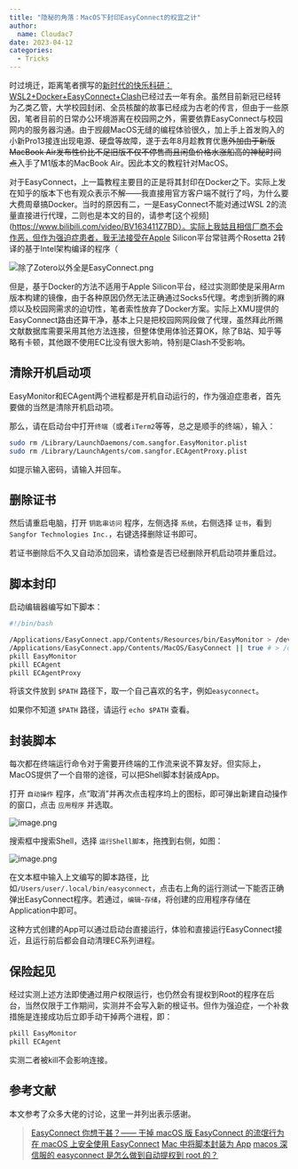 ```yaml
---
title: "隐秘的角落：MacOS下封印EasyConnect的权宜之计"
author: 
  name: Cloudac7
date: 2023-04-12
categories:
  - Tricks
---
```


时过境迁，距离笔者撰写的[新时代的快乐科研：WSL2+Docker+EasyConnect+Clash](./WSL2_Docker_Easyconnect_Clash.md)已经过去一年有余。虽然目前新冠已经转为乙类乙管，大学校园封闭、全员核酸的故事已经成为古老的传言，但由于一些原因，笔者目前的日常办公环境游离在校园网之外，需要依靠EasyConnect与校园网内的服务器沟通。由于觊觎MacOS无缝的编程体验很久，加上手上首发购入的小新Pro13接连出现电源、硬盘等故障，遂于去年8月趁教育优惠<del>外加由于新版MacBook Air发布性价比不足旧版不仅不停售而且闲鱼价格水涨船高的神秘时间点</del>入手了M1版本的MacBook Air。因此本文的教程针对MacOS。

对于EasyConnect，上一篇教程主要目的正是将其封印在Docker之下。实际上发在知乎的版本下也有观众表示不解——我直接用官方客户端不就行了吗，为什么要大费周章搞Docker。当时的原因有二，一是EasyConnect不能对通过WSL 2的流量直接进行代理，二则也是本文的目的，请参考[这个视频](https://www.bilibili.com/video/BV163411Z7BD）。实际上我姑且相信厂商不会作恶，但作为强迫症患者，我无法接受在Apple Silicon平台常驻两个Rosetta 2转译的基于Intel架构编译的程序（

![除了Zotero以外全是EasyConnect.png](https://s2.loli.net/2023/04/12/A81ycq9Hn3Vfgwo.png)

但是，基于Docker的方法不适用于Apple Silicon平台，经过实测即使是采用Arm版本构建的镜像，由于各种原因仍然无法正确通过Socks5代理。考虑到折腾的麻烦以及校园网需求的迫切性，笔者索性放弃了Docker方案。实际上XMU提供的EasyConnect路由还算干净，基本上只是把校园网网段做了代理，虽然拜此所赐文献数据库需要采用其他方法连接，但整体使用体验还算OK，除了B站、知乎等略有卡顿，其他跟不使用EC比没有很大影响，特别是Clash不受影响。

## 清除开机启动项

EasyMonitor和ECAgent两个进程都是开机自动运行的，作为强迫症患者，首先要做的当然是清除开机启动项。

那么，请在启动台中打开`终端`（或者`iTerm2`等等，总之是顺手的终端），输入：

```bash
sudo rm /Library/LaunchDaemons/com.sangfor.EasyMonitor.plist
sudo rm /Library/LaunchAgents/com.sangfor.ECAgentProxy.plist
```

如提示输入密码，请输入并回车。

## 删除证书

然后请重启电脑，打开 `钥匙串访问` 程序，左侧选择 `系统`，右侧选择 `证书`，看到 `Sangfor Technologies Inc.`，右键选择删除证书即可。

若证书删除后不久又自动添加回来，请检查是否已经删除开机启动项并重启过。

## 脚本封印

启动编辑器编写如下脚本：

```bash
#!/bin/bash

/Applications/EasyConnect.app/Contents/Resources/bin/EasyMonitor > /dev/null 2>&1 &
/Applications/EasyConnect.app/Contents/MacOS/EasyConnect || true # > /dev/null 2>&1 &
pkill EasyMonitor
pkill ECAgent
pkill ECAgentProxy
```

将该文件放到 `$PATH` 路径下，取一个自己喜欢的名字，例如`easyconnect`。

如果你不知道 `$PATH` 路径，请运行 `echo $PATH` 查看。

## 封装脚本

每次都在终端运行命令对于需要开终端的工作流来说不算友好。但实际上，MacOS提供了一个自带的途径，可以把Shell脚本封装成App。

打开 `自动操作` 程序，点“取消”并再次点击程序坞上的图标，即可弹出新建自动操作的窗口，点击 `应用程序` 并选取。

![image.png](https://s2.loli.net/2023/04/12/UpnuokCE6x4McRX.png)

搜索框中搜索Shell，选择 `运行Shell脚本`，拖拽到右侧，如图：

![image.png](https://s2.loli.net/2023/04/12/wsKHOtdxLef8hER.png)

在文本框中输入上文编写的脚本路径，比如`/Users/user/.local/bin/easyconnect`，点击右上角的运行测试一下能否正确弹出EasyConnect程序。若通过，`编辑`-`存储`，将创建的应用程序存储在Application中即可。

这种方式创建的App可以通过启动台直接运行，体验和直接运行EasyConnect接近，且运行前后都会自动清理EC系列进程。

## 保险起见

经过实测上述方法即使通过用户权限运行，也仍然会有提权到Root的程序在后台，当然仅限于工作期间，实测并不会写入新的根证书。但作为强迫症，一个补救措施是连接成功后立即手动干掉两个进程，即：

```bash
pkill EasyMonitor
pkill ECAgent
```

实测二者被kill不会影响连接。

## 参考文献

本文参考了众多大佬的讨论，这里一并列出表示感谢。

> [EasyConnect 你想干甚？—— 干掉 macOS 版 EasyConnect 的流氓行为](https://blog.isteed.cc/post/fuck-easyconnect-on-macos/)
> [在 macOS 上安全使用 EasyConnect](https://soulike.tech/article/64)
> [Mac 中将脚本封装为 App](https://blog.csdn.net/qq_37164975/article/details/109519155)
> [macos 深信服的 easyconnect 是怎么做到自动提权到 root 的？](https://www.v2ex.com/t/899510)